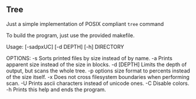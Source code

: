 ## Tree

Just a simple implementation of POSIX compliant `tree` command


To build the program, just use the provided makefile.

Usage: [-sadpxUC] [-d DEPTH] [-h] DIRECTORY

OPTIONS:
  -s          Sorts printed files by size instead of by name.
  -a          Prints apparent size instead of the size in blocks.
  -d [DEPTH]  Limits the depth of output, but scans the whole tree.
  -p          options size format to percents instead of the size itself.
  -x          Does not cross filesystem boundaries when performing scan.
  -U          Prints ascii characters instead of unicode ones.
  -C          Disable colors.
  -h          Prints this help and ends the program.
